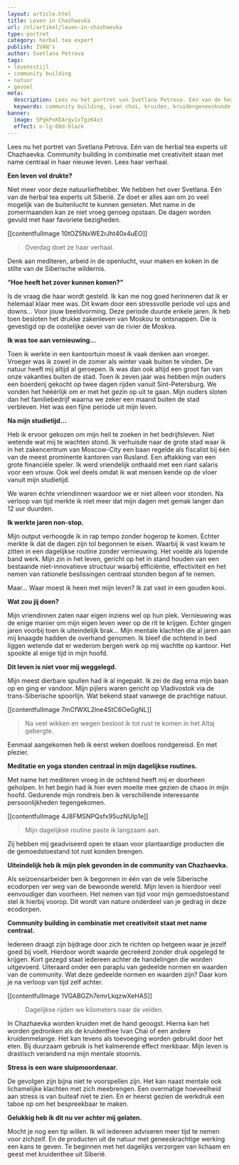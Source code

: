 ```yaml
---
layout: article.html
title: Leven in Chazhaevka
url: /nl/artikel/leven-in-chazhaevka
type: portret
category: herbal tea expert
publish: IVAN's
author: Svetlana Petrova
tags:
- levensstijl
- community building
- natuur
- gevoel
meta:
  description: Lees nu het portret van Svetlana Petrova. Eén van de herbal tea experts uit Chazhaevka. Community building in combinatie met creativiteit staan met name centraal in haar nieuwe leven. Lees haar verhaal.
  keywords: community building, ivan chai, kruiden, kruidengeneeskunde, thee, voordelen, lichaam, geest, siberië, traditionele kruidengeneeskunde, eenvoudig, natuur, alledaags product, geneeskrachtige werking, portret, mediteren
banner:
  image: 5PgkPxKEArgv1xTgzK4xt
  effect: o-lg-60d-black
---
```


Lees nu het portret van Svetlana Petrova. Eén van de herbal tea experts uit Chazhaevka. Community building in combinatie met creativiteit staan met name centraal in haar nieuwe leven. Lees haar verhaal.

**Een leven vol drukte?**

Niet meer voor deze natuurliefhebber. We hebben het over Svetlana. Eén van de herbal tea experts uit Siberië. Ze doet er alles aan om zo veel mogelijk van de buitenlucht te kunnen genieten. Met name in de zomermaanden kan ze niet vroeg genoeg opstaan. De dagen worden gevuld met haar favoriete bezigheden.

[[contentfulImage 10tOZ5NxWE2rJht40x4uEO]]
> Overdag doet ze haar verhaal.

Denk aan mediteren, arbeid in de openlucht, vuur maken en koken in de stilte van de Siberische wildernis.

**“Hoe heeft het zover kunnen komen?”**

Is de vraag die haar wordt gesteld. Ik kan me nog goed herinneren dat ik er helemaal klaar mee was. Dit kwam door een stressvolle periode vol ups and downs... Voor jouw beeldvorming. Deze periode duurde enkele jaren. Ik heb toen besloten het drukke zakenleven van Moskou te ontsnappen. Die is gevestigd op de oostelijke oever van de rivier de Moskva.

**Ik was toe aan vernieuwing...**

Toen ik werkte in een kantoortuin moest ik vaak denken aan vroeger. Vroeger was ik zowel in de zomer als winter vaak buiten te vinden. De natuur heeft mij altijd al geroepen. Ik was dan ook altijd een groot fan van onze vakanties buiten de stad. Toen ik zeven jaar was hebben mijn ouders een boerderij gekocht op twee dagen rijden vanuit Sint-Petersburg. We vonden het hééérlijk om er met het gezin op uit te gaan. Mijn ouders sloten dan het familiebedrijf waarna we zeker een maand buiten de stad verbleven. Het was een fijne periode uit mijn leven.

**Na mijn studietijd…**

Heb ik ervoor gekozen om mijn heil te zoeken in het bedrijfsleven. Niet wetende wat mij te wachten stond. Ik verhuisde naar de grote stad waar ik in het zakencentrum van Moscow-City een baan regelde als fiscalist bij één van de meest prominente kantoren van Rusland. Een aftakking van een grote financiële speler. Ik werd vriendelijk onthaald met een riant salaris voor een vrouw. Ook wel deels omdat ik wat mensen kende op de vloer vanuit mijn studietijd.

We waren échte vriendinnen waardoor we er niet alleen voor stonden. Na verloop van tijd merkte ik niet meer dat mijn dagen met gemak langer dan 12 uur duurden.

**Ik werkte jaren non-stop.**

Mijn output verhoogde ik in rap tempo zonder hogerop te komen. Echter merkte ik dat de dagen zijn tol begonnen te eisen. Waarbij ik vast kwam te zitten in een dagelijkse routine zonder vernieuwing. Het voelde als lopende band werk. Mijn zin in het leven, gericht op het in stand houden van een bestaande niet-innovatieve structuur waarbij efficiëntie, effectiviteit en het nemen van rationele beslissingen centraal stonden begon af te nemen.

Maar… Waar moest ik heen met mijn leven? Ik zat vast in een gouden kooi.

**Wat zou jij doen?**

Mijn vriendinnen zaten naar eigen inziens wel op hun plek. Vernieuwing was de enige manier om mijn eigen leven weer op de rit te krijgen. Echter gingen jaren voorbij toen ik uiteindelijk brak... Mijn mentale klachten die al jaren aan mij knaagde hadden de overhand genomen. Ik bleef die ochtend in bed liggen wetende dat er wederom bergen werk op mij wachtte op kantoor. Het spookte al enige tijd in mijn hoofd.

**Dit leven is niet voor mij weggelegd.**

Mijn meest dierbare spullen had ik al ingepakt. Ik zei de dag erna mijn baan op en ging er vandoor. Mijn pijlers waren gericht op Vladivostok via de trans-Siberische spoorlijn. Wat bekend staat vanwege de prachtige natuur.

[[contentfulImage 7mCfWXL2lne4StC6OeGgNL]]
> Na veel wikken en wegen besloot ik tot rust te komen in het Altaj gebergte.

Eenmaal aangekomen heb ik eerst weken doelloos rondgereisd. En met plezier.

**Meditatie en yoga stonden centraal in mijn dagelijkse routines.**

Met name het mediteren vroeg in de ochtend heeft mij er doorheen geholpen. In het begin had ik hier even moeite mee gezien de chaos in mijn hoofd. Gedurende mijn rondreis ben ik verschillende interessante persoonlijkheden tegengekomen.

[[contentfulImage 4J8FMSNPQsfx95uzNUlp1e]]
>Mijn dagelijkse routine paste ik langzaam aan.

Zij hebben mij geadviseerd open te staan voor plantaardige producten die de gemoedstoestand tot rust konden brengen.

**Uiteindelijk heb ik mijn plek gevonden in de community van Chazhaevka.**

Als seizoensarbeider ben ik begonnen in één van de vele Siberische ecodorpen ver weg van de bewoonde wereld. Mijn leven is hierdoor veel eenvoudiger dan voorheen. Het nemen van tijd voor mijn gemoedstoestand stel ik hierbij voorop. Dit wordt van nature onderdeel van je gedrag in deze ecodorpen.

**Community building in combinatie met creativiteit staat met name centraal.**

Iedereen draagt zijn bijdrage door zich te richten op hetgeen waar je jezelf goed bij voelt. Hierdoor wordt waarde gecreëerd zonder druk opgelegd te krijgen. Kort gezegd staat iedereen achter de handelingen die worden uitgevoerd. Uiteraard onder een paraplu van gedeelde normen en waarden van de community. Wat deze gedeelde normen en waarden zijn? Daar kom je na verloop van tijd zelf achter.

[[contentfulImage 1VGABGZh7emrLkqzwXeHAS]]
> Dagelijkse rijden we kilometers naar de velden.

In Chazhaevka worden kruiden met de hand geoogst. Hierna kan het worden gedronken als de kruidenthee Ivan Chai of een andere kruidenmelange. Het kan tevens als toevoeging worden gebruikt door het eten. Bij duurzaam gebruik is het kalmerende effect merkbaar. Mijn leven is drastisch veranderd na mijn mentale stoornis.

**Stress is een ware sluipmoordenaar.**

De gevolgen zijn bijna niet te voorspellen zijn. Het kan naast mentale ook lichamelijke klachten met zich meebrengen. Een overmatige hoeveelheid aan stress is van buiteaf niet te zien. En er heerst gezien de werkdruk een taboe op om het bespreekbaar te maken.

**Gelukkig heb ik dit nu ver achter mij gelaten.**

Mocht je nog een tip willen. Ik wil iedereen adviseren meer tijd te nemen voor zichzelf. En de producten uit de natuur met geneeskrachtige werking een kans te geven. Te beginnen met het dagelijks verzorgen van lichaam en geest met kruidenthee uit Siberië.
